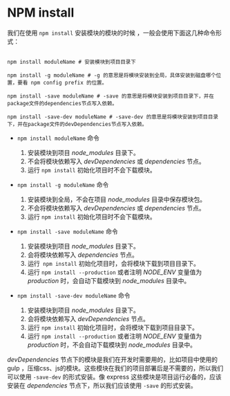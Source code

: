 # NPM install

我们在使用 `npm install` 安装模块的模块的时候 ，一般会使用下面这几种命令形式：

```{code-block} bash

npm install moduleName # 安装模块到项目目录下
 
npm install -g moduleName # -g 的意思是将模块安装到全局，具体安装到磁盘哪个位置，要看 npm config prefix 的位置。
 
npm install -save moduleName # -save 的意思是将模块安装到项目目录下，并在package文件的dependencies节点写入依赖。
 
npm install -save-dev moduleName # -save-dev 的意思是将模块安装到项目目录下，并在package文件的devDependencies节点写入依赖。
```


* `npm install moduleName` 命令

    1. 安装模块到项目 *node_modules* 目录下。
    2. 不会将模块依赖写入 *devDependencies* 或 *dependencies* 节点。
    3. 运行 `npm install` 初始化项目时不会下载模块。

* `npm install -g moduleName` 命令

    1. 安装模块到全局，不会在项目 *node_modules* 目录中保存模块包。
    2. 不会将模块依赖写入 *devDependencies* 或 *dependencies* 节点。
    3. 运行 `npm install` 初始化项目时不会下载模块。

* `npm install -save moduleName` 命令

    1. 安装模块到项目 *node_modules* 目录下。
    2. 会将模块依赖写入 *dependencies* 节点。
    3. 运行` npm install` 初始化项目时，会将模块下载到项目目录下。
    4. 运行 `npm install --production` 或者注明 *NODE_ENV* 变量值为 *production* 时，会自动下载模块到 *node_modules* 目录中。

* `npm install -save-dev moduleName` 命令

    1. 安装模块到项目 *node_modules* 目录下。
    2. 会将模块依赖写入 *devDependencies* 节点。
    3. 运行 `npm install` 初始化项目时，会将模块下载到项目目录下。
    4. 运行 `npm install --production` 或者注明 *NODE_ENV* 变量值为 *production* 时，不会自动下载模块到 *node_modules* 目录中。


*devDependencies* 节点下的模块是我们在开发时需要用的，比如项目中使用的 gulp ，压缩css、js的模块。这些模块在我们的项目部署后是不需要的，所以我们可以使用 `-save-dev` 的形式安装。像 express 这些模块是项目运行必备的，应该安装在 *dependencies* 节点下，所以我们应该使用 `-save` 的形式安装。



